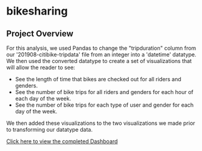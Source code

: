 # bikesharing


## Project Overview

For this analysis, we used Pandas to change the "tripduration" column from our '201908-citibike-tripdata' file from an integer into a 'datetime' datatype. We then used the converted datatype to create a set of visualizations that will allow the reader to see:

  * See the length of time that bikes are checked out for all riders and genders.
  * See the number of bike trips for all riders and genders for each hour of each day of the week.
  * See the number of bike trips for each type of user and gender for each day of the week.

We then added these visualizations to the two visualizations we made prior to transforming our datatype data. 


[Click here to view the completed Dashboard](https://public.tableau.com/shared/RK4SKY3ZP?:display_count=n&:origin=viz_share_link)

